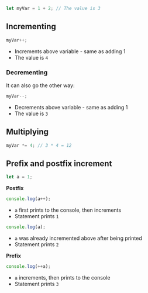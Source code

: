 ```js
let myVar = 1 + 2; // The value is 3
```

## Incrementing

```js
myVar++;
```

- Increments above variable - same as adding 1
- The value is `4`

### Decrementing

It can also go the other way:

```js
myVar--;
```

- Decrements above variable - same as adding 1
- The value is `3`

## Multiplying

```js
myVar *= 4; // 3 * 4 = 12
```

## Prefix and postfix increment

```js
let a = 1;
```

**Postfix**

```js
console.log(a++);
```

- `a` first prints to the console, then increments
- Statement prints `1`

```js
console.log(a);
```

- `a` was already incremented above after being printed
- Statement prints `2`

**Prefix**

```js
console.log(++a);
```

- `a` increments, then prints to the console
- Statement prints `3`
